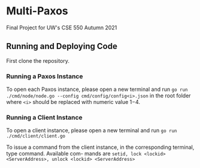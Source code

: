 # Multi-Paxos
Final Project for UW's CSE 550 Autumn 2021

## Running and Deploying Code
First clone the repository. 

### Running a Paxos Instance
To open each Paxos instance, please open a new terminal and run ```go run ./cmd/node/node.go --config cmd/config/config<i>.json``` in the root folder where ```<i>``` should be replaced with numeric value 1−4.


### Running a Client Instance 
To open a client instance, please open a new terminal and run ```go run ./cmd/client/client.go```

To issue a command from the client instance, in the corresponding terminal, type command. Available com-
mands are ```setid, lock <lockid> <ServerAddress>, unlock <lockid> <ServerAddress>```
